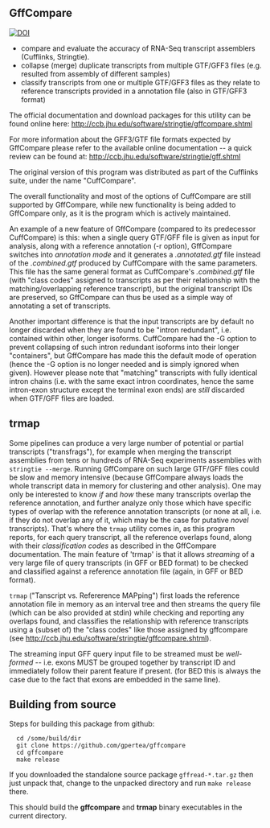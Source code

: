 ## GffCompare      
[![DOI](https://zenodo.org/badge/48200065.svg)](https://zenodo.org/badge/latestdoi/48200065)
* compare and evaluate the accuracy of RNA-Seq transcript assemblers (Cufflinks, Stringtie). 
* collapse (merge) duplicate transcripts from multiple GTF/GFF3 files (e.g. resulted from assembly of different samples)
* classify transcripts from one or multiple GTF/GFF3 files as they relate to reference transcripts provided in a
annotation file (also in GTF/GFF3 format)

The official documentation and download packages for this utility can be found online here:
http://ccb.jhu.edu/software/stringtie/gffcompare.shtml

For more information about the GFF3/GTF file formats expected by
GffCompare please refer to the available online documentation -- a quick
review can be found at: http://ccb.jhu.edu/software/stringtie/gff.shtml

The original version of this program was distributed as part of the
Cufflinks suite, under the name "CuffCompare".

The overall functionality and most of the options of CuffCompare are
still supported by GffCompare, while new functionality is being added to
GffCompare only, as it is the program which is actively maintained.

An example of a new feature of GffCompare (compared to its predecessor
CuffCompare) is this: when a single query GTF/GFF file is given as input
for analysis, along with a reference annotation (-r option), GffCompare
switches into *annotation mode* and it generates a *.annotated.gtf* file
instead of the *.combined.gtf* produced by CuffCompare with the same
parameters. This file has the same general format as CuffCompare's
*.combined.gtf* file (with "class codes" assigned to transcripts as per
their relationship with the matching/overlapping reference transcript),
but the original transcript IDs are preserved, so GffCompare can thus be
used as a simple way of annotating a set of transcripts.

Another important difference is that the input transcripts are by default no longer discarded when they are found to be "intron redundant", i.e. contained within other, longer isoforms. CuffCompare had the -G option to prevent collapsing of such intron redundant isoforms into their longer "containers", but GffCompare has made this the default mode of operation (hence the -G option is no longer needed and is simply ignored when given). However please note that "matching" transcripts with fully identical intron chains (i.e. with the same exact intron coordinates, hence the same intron-exon structure except the terminal exon ends) are *still* discarded when GTF/GFF files are loaded.

## trmap
Some pipelines can produce a very large number of potential or partial transcripts ("transfrags"), for example when merging the transcript assemblies from tens or hundreds of RNA-Seq experiments assemblies with `stringtie --merge`. Running GffCompare on such large GTF/GFF files could be slow and memory intensive (because GffCompare always loads the whole transcript data in memory for clustering and other analysis). One may only be interested to know _if_ and _how_ these many transcripts overlap the reference annotation, and further analyze only those which have specific types of overlap with the reference annotation transcripts (or none at all, i.e. if they do not overlap any of it, which may be the case for putative _novel_ transcripts). 
That's where the `trmap` utility comes in, as this program reports, for each query transcript, all the reference overlaps found, along with their _classification codes_ as described in the GffCompare documentation. The main feature of 'trmap' is that it allows _streaming_ of a very large file of query transcripts (in GFF or BED format) to be checked and classified against a reference annotation file (again, in GFF or BED format).

`trmap` ("Tanscript vs. Refererence MAPping") first loads the reference annotation file in memory as an interval tree and then streams the query file (which can be also provided at stdin) while checking and reporting any overlaps found, and classifies the relationship with reference transcripts using a (subset of) the "class codes" like those assigned by gffcompare (see http://ccb.jhu.edu/software/stringtie/gffcompare.shtml). 

The streaming input GFF query input file to be streamed must be _well-formed_ -- i.e. exons MUST be grouped together by transcript ID and immediately follow their parent feature if present. (for BED this is always the case due to the fact that exons are embedded in the same line).

## Building from source
Steps for building this package from github:
```
  cd /some/build/dir
  git clone https://github.com/gpertea/gffcompare
  cd gffcompare
  make release
```
If you downloaded the standalone source package `gffread-*.tar.gz` then just unpack that, change to the unpacked directory and run `make release` there.


This should build the **gffcompare** and **trmap** binary executables in the 
current directory.

